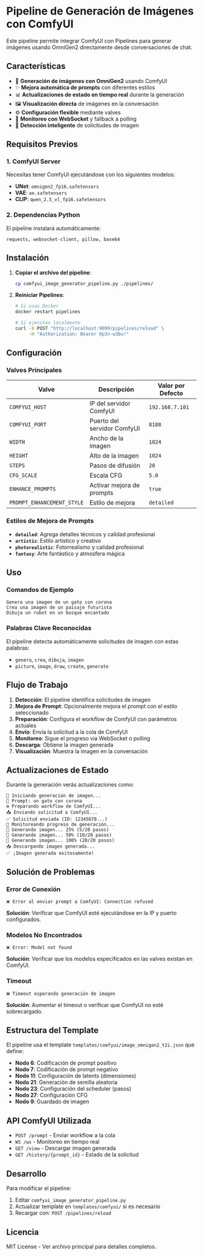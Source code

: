 # Pipeline de Generación de Imágenes con ComfyUI

Este pipeline permite integrar ComfyUI con Pipelines para generar imágenes usando OmniGen2 directamente desde conversaciones de chat.

## Características

- 🎨 **Generación de imágenes con OmniGen2** usando ComfyUI
- ✨ **Mejora automática de prompts** con diferentes estilos
- 📊 **Actualizaciones de estado en tiempo real** durante la generación
- 🖼️ **Visualización directa** de imágenes en la conversación
- ⚙️ **Configuración flexible** mediante valves
- 🔄 **Monitoreo con WebSocket** y fallback a polling
- 🎯 **Detección inteligente** de solicitudes de imagen

## Requisitos Previos

### 1. ComfyUI Server
Necesitas tener ComfyUI ejecutándose con los siguientes modelos:

- **UNet**: `omnigen2_fp16.safetensors`
- **VAE**: `ae.safetensors` 
- **CLIP**: `qwen_2.5_vl_fp16.safetensors`

### 2. Dependencias Python
El pipeline instalará automáticamente:
```
requests, websocket-client, pillow, base64
```

## Instalación

1. **Copiar el archivo del pipeline**:
   ```bash
   cp comfyui_image_generator_pipeline.py ./pipelines/
   ```

2. **Reiniciar Pipelines**:
   ```bash
   # Si usas Docker
   docker restart pipelines
   
   # Si ejecutas localmente
   curl -X POST "http://localhost:9099/pipelines/reload" \
        -H "Authorization: Bearer 0p3n-w3bu!"
   ```

## Configuración

### Valves Principales

| Valve | Descripción | Valor por Defecto |
|-------|-------------|-------------------|
| `COMFYUI_HOST` | IP del servidor ComfyUI | `192.168.7.101` |
| `COMFYUI_PORT` | Puerto del servidor ComfyUI | `8188` |
| `WIDTH` | Ancho de la imagen | `1024` |
| `HEIGHT` | Alto de la imagen | `1024` |
| `STEPS` | Pasos de difusión | `20` |
| `CFG_SCALE` | Escala CFG | `5.0` |
| `ENHANCE_PROMPTS` | Activar mejora de prompts | `true` |
| `PROMPT_ENHANCEMENT_STYLE` | Estilo de mejora | `detailed` |

### Estilos de Mejora de Prompts

- **`detailed`**: Agrega detalles técnicos y calidad profesional
- **`artistic`**: Estilo artístico y creativo
- **`photorealistic`**: Fotorrealismo y calidad profesional
- **`fantasy`**: Arte fantástico y atmosfera mágica

## Uso

### Comandos de Ejemplo

```
Genera una imagen de un gato con corona
Crea una imagen de un paisaje futurista
Dibuja un robot en un bosque encantado
```

### Palabras Clave Reconocidas

El pipeline detecta automáticamente solicitudes de imagen con estas palabras:
- `genera`, `crea`, `dibuja`, `imagen`
- `picture`, `image`, `draw`, `create`, `generate`

## Flujo de Trabajo

1. **Detección**: El pipeline identifica solicitudes de imagen
2. **Mejora de Prompt**: Opcionalmente mejora el prompt con el estilo seleccionado
3. **Preparación**: Configura el workflow de ComfyUI con parámetros actuales
4. **Envío**: Envía la solicitud a la cola de ComfyUI
5. **Monitoreo**: Sigue el progreso via WebSocket o polling
6. **Descarga**: Obtiene la imagen generada
7. **Visualización**: Muestra la imagen en la conversación

## Actualizaciones de Estado

Durante la generación verás actualizaciones como:

```
🚀 Iniciando generación de imagen...
📝 Prompt: un gato con corona
⚙️ Preparando workflow de ComfyUI...
📤 Enviando solicitud a ComfyUI...
✅ Solicitud enviada (ID: 12345678...)
🔄 Monitoreando progreso de generación...
🎨 Generando imagen... 25% (5/20 pasos)
🎨 Generando imagen... 50% (10/20 pasos)
🎨 Generando imagen... 100% (20/20 pasos)
📥 Descargando imagen generada...
✅ ¡Imagen generada exitosamente!
```

## Solución de Problemas

### Error de Conexión
```
❌ Error al enviar prompt a ComfyUI: Connection refused
```
**Solución**: Verificar que ComfyUI esté ejecutándose en la IP y puerto configurados.

### Modelos No Encontrados
```
❌ Error: Model not found
```
**Solución**: Verificar que los modelos especificados en las valves existan en ComfyUI.

### Timeout
```
❌ Timeout esperando generación de imagen
```
**Solución**: Aumentar el timeout o verificar que ComfyUI no esté sobrecargado.

## Estructura del Template

El pipeline usa el template `templates/comfyui/image_omnigen2_t2i.json` que define:

- **Nodo 6**: Codificación de prompt positivo
- **Nodo 7**: Codificación de prompt negativo  
- **Nodo 11**: Configuración de latents (dimensiones)
- **Nodo 21**: Generación de semilla aleatoria
- **Nodo 23**: Configuración del scheduler (pasos)
- **Nodo 27**: Configuración CFG
- **Nodo 9**: Guardado de imagen

## API ComfyUI Utilizada

- `POST /prompt` - Enviar workflow a la cola
- `WS /ws` - Monitoreo en tiempo real
- `GET /view` - Descargar imagen generada
- `GET /history/{prompt_id}` - Estado de la solicitud

## Desarrollo

Para modificar el pipeline:

1. Editar `comfyui_image_generator_pipeline.py`
2. Actualizar template en `templates/comfyui/` si es necesario
3. Recargar con: `POST /pipelines/reload`

## Licencia

MIT License - Ver archivo principal para detalles completos.
